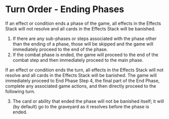 # Turn Order - Ending Phases

If an effect or condition ends a phase of the game, all effects in the Effects Stack will not resolve and all cards in the Effects Stack will be banished.

1. If there are any sub-phases or steps associated with the phase other than the ending of a phase, those will be skipped and the game will immediately proceed to the end of the phase.
2. If the combat phase is ended, the game will proceed to the end of the combat step and then immediately proceed to the main phase.

If an effect or condition ends the turn, all effects in the Effects Stack will not resolve and all cards in the Effects Stack will be banished. The game will immediately proceed to End Phase Step 4, the final part of the End Phase, complete any associated game actions, and then directly proceed to the following turn.

3. The card or ability that ended the phase will not be banished itself; it will (by default) go to the graveyard as it resolves before the phase is ended.&#x20;
